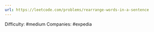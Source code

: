 ```yaml
---
url: https://leetcode.com/problems/rearrange-words-in-a-sentence
---
```


Difficulty: #medium
Companies: #expedia